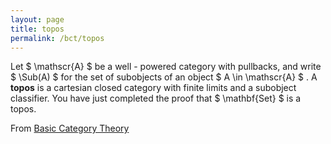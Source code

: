 ```yaml
---
layout: page
title: topos
permalink: /bct/topos
---
```

Let $ \mathscr{A} $ be a well - powered category with pullbacks, and write $ \Sub(A) $ for the set of subobjects of an object $ A \in \mathscr{A} $ . A **topos** is a cartesian closed category with finite limits and a subobject classifier. You have just completed the proof that $ \mathbf{Set} $ is a topos.


From [Basic Category Theory](https://mathgloss.github.io/MathGloss/bct.html)